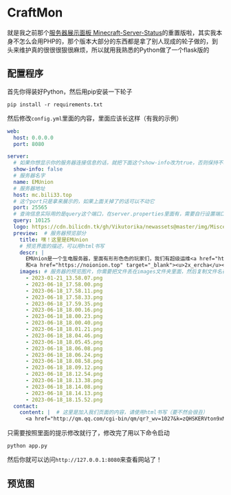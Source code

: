 # CraftMon

就是我之前那个[服务器展示面板 Minecraft-Server-Status](https://github.com/GamerNoTitle/Minecraft-Server-Status)的重置版啦，其实我本身不怎么会用PHP的，那个版本大部分的东西都是拿了别人现成的轮子做的，到头来维护真的很很很狠很麻烦，所以就用我熟悉的Python做了一个flask版的

## 配置程序

首先你得装好Python，然后用pip安装一下轮子

```shell
pip install -r requirements.txt
```

然后修改`config.yml`里面的内容，里面应该长这样（有我的示例）
```yaml
web:
  host: 0.0.0.0
  port: 8080

server:
  # 如果你想显示你的服务器连接信息的话，就把下面这个show-info改为true，否则保持不动
  show-info: false
  # 服务器名字
  name: EMUnion
  # 服务器地址
  host: mc.bili33.top
  # 这个port只是拿来展示的，如果上面关掉了的话可以不动它
  port: 25565
  # 查询信息实际用的是query这个端口，在server.properties里面有，需要自行设置端口并且把这个功能打开
  query: 10125
  logo: https://cdn.bilicdn.tk/gh/Vikutorika/newassets@master/img/Miscellaneous/EMUnion.jpg
  preview:  # 服务器预览部分
    title: 嘿！这里是EMUnion
    # 预览界面的描述，可以用html书写
    descr: |
      EMUnion是一个生电服务器，里面有形形色色的玩家们，我们有超级运维<a href="https://bili33.top" target="_blank"><u>GamerNoTitle</u></a>
      和<a href="https://noionion.top" target="_blank"><u>2x_ercha</u></a>，还有我们的物理腐竹ttss，此外，我们还有各位生电服的大佬（划掉）再次坐镇，欢迎大家的加入！
    images: # 服务器的预览图片，你需要把文件丢在images文件夹里面，然后复制文件名在这里
      - 2023-01-21_13.58.07.png
      - 2023-06-18_17.58.00.png
      - 2023-06-18_17.58.11.png
      - 2023-06-18_17.58.33.png
      - 2023-06-18_17.59.35.png
      - 2023-06-18_18.00.16.png
      - 2023-06-18_18.00.23.png
      - 2023-06-18_18.00.40.png
      - 2023-06-18_18.01.21.png
      - 2023-06-18_18.04.46.png
      - 2023-06-18_18.05.45.png
      - 2023-06-18_18.06.08.png
      - 2023-06-18_18.06.24.png
      - 2023-06-18_18.08.58.png
      - 2023-06-18_18.09.12.png
      - 2023-06-18_18.12.54.png
      - 2023-06-18_18.13.38.png
      - 2023-06-18_18.14.08.png
      - 2023-06-18_18.14.13.png
      - 2023-06-18_18.15.52.png
  contact:
    content: |  # 这里是加入我们页面的内容，请使用html书写（要不然会很丑）
      <a href="http://qm.qq.com/cgi-bin/qm/qr?_wv=1027&k=zQHSKERVton9xMCctGiSLWAj8S48-BFL&authKey=mbWJxC1uydGIUNeRoiTJamDF1eQbNxT18TvKQbark1Vd2qEcPH5kt%2FW6ZsHFdXaZ&noverify=0&group_code=519383932" target="_blank"><button>加入审核群</button></a>
```

只需要按照里面的提示修改就行了，修改完了用以下命令启动

```shell
python app.py
```

然后你就可以访问`http://127.0.0.1:8080`来查看网站了！

## 预览图